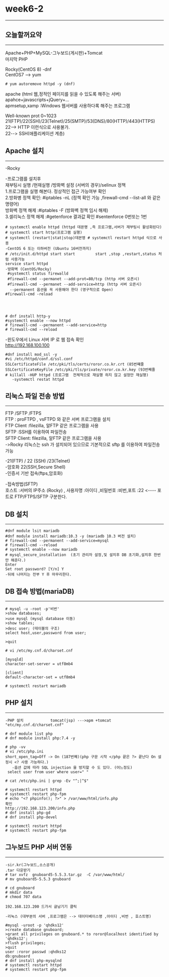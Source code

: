 
# week6-2
------------------------------------------------
## 오늘할꺼요약
-----------
Apache+PHP+MySQL-그누보드(게시판)+Tomcat   
 마지막 PHP   
   
Rocky(CentOS 8) -dnf       
CentOS7 --> yum   
```
# yum autoremove httpd -y (dnf)
```

apache (html 웹,정적인 페이지를 읽을 수 있도록 해주는 서버)   
apahce+javascripts+jQuery+...   
apmsetup,xamp :Windows 웹서버를 사용하다록 해주는 프로그램   
   
   
Well-known prot 0~1023       
21(FTP)/22(SSH)/23(Telnet)/25(SMTP)/53(DNS)/80(HTTP)/443(HTTPS)   
22--> HTTP 이런식으로 사용불가.   
22--> SSH(애플리케이션 계층)   

## Apache 설치
------
-Rocky

-프로그램를 설치후   
재부팅시 실행 /현재실행 /방화벽 설정 (서버의 경우)/selinux 정책   
1.프로그램을 실행 해본다. 정상적인 접근 가능여부 확인   
2.방화병 정책 확인: #iptables -nL (정책 확인 가능 ,firewall-cmd --list-all 와 같은 명령어)   
   방화벽 정책 해제 :#iptables -F (방화벽 정책 임시 해제)   
3.셀리눅스 정책 해제 :#getenforce 결과값 확인 #sentenforce 0번또는 1번   
   
```
# systemctl enable httpd (httpd 데몬명 ,즉 프로그램,서버가 재부팅시 활성화된다)
# systemctl start http(프로그램 실행)
# systemctl (restart|stat|stop)데몬명 # systemctl restart httpd 식으로 사용
-CentOS 6 또는 이하버전 (Ubuntu 16버전까지)
# /etc/init.d/httpd start start         start ,stop ,restart,status 처럼 사용가능
service start httpd
-방화벽 (CentOS/Rocky)
 #systemctl status firewalld
 #firewall-cmd --permanet --add-prot=80/tcp (http 서버 오픈시)
 #firewall-cmd --permanet --add-service=http (http 서버 오픈시)
  --permanent 옵션을 꼭 사용해야 한다 (영구적으로 Open)
#firewall-cmd -reload




# dnf install http-y
#systemctl enable --now httpd
# firewall-cmd --permanent --add-service=http
# firewall-cmd --reload
```

-윈도우에서 Linux 서버 IP 로 웹 접속 확인   
 http://192.168.100.100   
 ```
#dnf install mod_ssl -y
#vi /etc/httpd/conf.d/ssl.conf
SSLCertificateFile /etc/pki/tls/certs/roror.co.kr.crt (85번쨰줄
SSLCertificateKeyFile /etc/pki/tls/private/roror.co.kr.key (93번째줄
# killall -HUP httpd (프로그램  전체적으로 재실행 하지 않고 설정만 재실행)
    -systemctl restat httpd

```
## 리눅스 파일 전송 방법
-----------------------------------------
 FTP /SFTP /FTPS   
 FTP : proFTPD , vsFTPD 와 같은 서버 프로그램을 설치   
 FTP Client :filezilla, 알FTP 같은 프로그램을 사용   
 SFTP :SSH를 이용하여 파일전송    
 SFTP Client: filezilla, 알FTP 같은 프로그램을 사용   
->Rocky 리눅스는 ssh 가 설치되어 있으므로 기본적으로 sftp 를 이용하여 파일전송 가능   
   
-21(FTP) / 22 (SSH) /23(Telnet)   
-암호화 22(SSH,Secure Shell)   
-인증서 기반 접속(ftps,암호화)   
   
-접속방법(SFTP)   
 호스트 :서버의 IP주소 (Rocky) , 사용자명 :아이디 ,비밀번호 :비번,포트 :22  <---- 포트로 FTP/FTPS/SFTP 구분한다.   

  
## DB 설치
----------------------------------
   

```
#dnf module lsit mariadb
#dnf module install mariadb:10.3 -y (mariadb 10.3 버전 설치)
# firewall-cmd --permanent --add-service=mysql
# firewall-cmd --reload 
# systemctl enable --now mariadb
# mysql_secure_installation  (초기 관리자 설정,및 설치후 DB 초기화,설치후 한번만 해준다.)
Enter
Set root password? [Y/n] Y
-뒤에 나머지는 전부 Y 후 마무리한다.
```

## DB 접속 방법(mariaDB)
----------------------
```
# mysql -u -root -p'비번'
>show databases;
>use mysql (mysql database 이동)
>show tables;
>desc user; (테이블의 구조)
select host,user,password from user;

>quit

# vi /etc/my.cnf.d/charset.cnf

[mysqld]
character-set-server = utf8mb4

[client]
default-character-set = utf8mb4

# systemctl restart mariadb
```
## PHP 설치
-----------------
```
-PHP 설치            tomcat(jsp) --->apm +tomcat
"etc/my.cnf.d/charset.cnf"

# dnf module list php
# dnf module install php:7.4 -y

# php -vv
# vi /etc/php.ini
short_open_tag=Off -> On (187번째)(php 구문 시작 </php 끝은 ?> 끝난다 On 설정시 <? 사용 가능하다.)
   -옵션 값에 따라 SQL injection 을 방지할 수 도 있다. (어느정도)
 select user from user where user=" "

# cat /etc/php.ini | grep -Ev "^;|^$"

# systemctl restart httpd
# systemctl restart php-fpm
# echo "<? phpinfo(); ?>" > /var/www/html/info.php
확인
http://192.168.123.200/info.php
# dnf install php-gd
# dnf install php-devel

# systemctl restart httpd
# systemctl restart php-fpm

```

## 그누보드 PHP 서버 연동
-------------------
```
-sir.kr(그누보드,소스공개)
.tar 다운받기
# tar xvfz  gnuboard5-5.5.3.tar.gz  -C /var/www/html/
# mv gnuboard5-5.5.3 gnuboard

# cd gnuboard
# mkdir data
# chmod 707 data

192.168.123.200 드가서 글남기기 클릭

-리눅스 (대부분의 서버 ,프로그램은 --> 데이터베이스명 ,아이디 ,비번 , 호스트명)

#mysql -uroot -p 'qhdks12'
>create database gnuboard;
>grant all privileges on gnuboard.* to roror@localhost identified by 'qhdks12';
>flush privileges;
>quit
user :roror passwd :qhdks12
db:gnuboard
# dnf install php-mysqlnd
# systemctl restart httpd
# systemctl restart php-fpm
```
